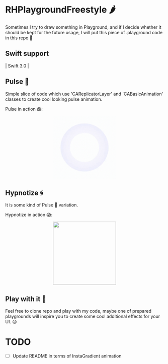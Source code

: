# RHPlaygroundFreestyle 🌶
Sometimes I try to draw something in Playground, and if I decide whether it should be kept for the future usage, I will put this piece of .playground code in this repo 🍰

## Swift support
| Swift 3.0 |

## Pulse 🔵
Simple slice of code which use 'CAReplicatorLayer' and 'CABasicAnimation' classes to create cool looking pulse animation.

Pulse in action 😱:
<p align="center">
<img src ="./ReadmeAssets/Pulse/pulse.gif" width="200" height="200"/>
</p>

## Hypnotize 🌀
It is some kind of Pulse 🔵 variation.

Hypnotize in action 😱:
<p align="center">
<img src ="./ReadmeAssets/Hypnotize/hypnotize.gif" width="200" height="200"/>
</p>

## Play with it 🍭
Feel free to clone repo and play with my code, maybe one of prepared playgrounds will inspire you to create some cool additional effects for your UI. 😉


# TODO
- [ ] Update README in terms of InstaGradient animation